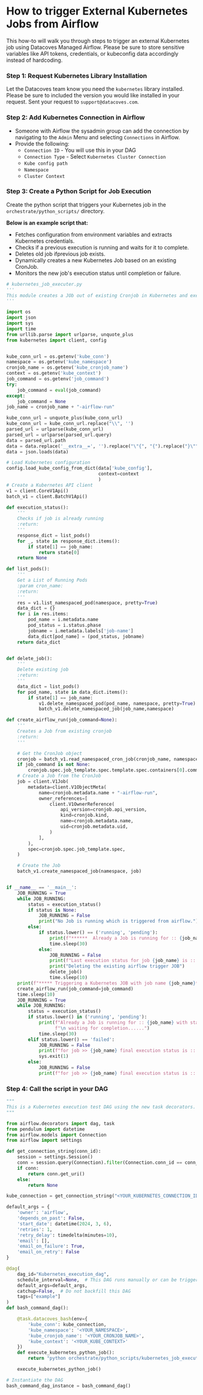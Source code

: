 # How to trigger External Kubernetes Jobs from Airflow

This how-to will walk you through steps to trigger an external Kubernetes job using Datacoves Managed Airflow. Please be sure to store sensitive variables like API tokens, credentials, or kubeconfig data accordingly instead of hardcoding. 

### Step 1: Request Kubernetes Library Installation  

Let the Datacoves team know you need the `kubernetes` library installed. Please be sure to included the version you would like installed in your request. Sent your request to `support@datacoves.com`.

### Step 2: Add Kubernetes Connection in Airflow

- Someone with Airflow the sysadmin group can add the connection by navigating to the `Admin` Menu and selecting `Connections` in Airflow.
- Provide the following: 
  - `Connection ID` - You will use this in your DAG
  - `Connection Type` - Select  `Kubernetes Cluster Connection` 
  - `Kube config path` 
  - `Namespace` 
  - `Cluster Context`

### Step 3: Create a Python Script for Job Execution  

Create the python script that triggers your Kubernetes job in the `orchestrate/python_scripts/` directory. 
 
**Below is an example script that:**
- Fetches configuration from environment variables and extracts Kubernetes credentials.
- Checks if a previous execution is running and waits for it to complete.
- Deletes old job ifprevious job exists.
- Dynamically creates a new Kubernetes Job based on an existing CronJob.
- Monitors the new job's execution status until completion or failure.

```python
# kubernetes_job_executer.py
'''
This module creates a JOb out of existing Cronjob in Kubernetes and executes and verifies the POD status.
'''

import os
import json
import sys
import time
from urllib.parse import urlparse, unquote_plus
from kubernetes import client, config


kube_conn_url = os.getenv('kube_conn')
namespace = os.getenv('kube_namespace')
cronjob_name = os.getenv('kube_cronjob_name')
context = os.getenv('kube_context')
job_command = os.getenv('job_command')
try:
    job_command = eval(job_command)
except:
    job_command = None
job_name = cronjob_name + "-airflow-run" 

kube_conn_url = unquote_plus(kube_conn_url)
kube_conn_url = kube_conn_url.replace("\\", '')
parsed_url = urlparse(kube_conn_url)
parsed_url = urlparse(parsed_url.query)
data = parsed_url.path
data = data.replace('__extra__=', '').replace("\"{", "{").replace("}\"", "}")
data = json.loads(data)

# Load Kubernetes configuration
config.load_kube_config_from_dict(data['kube_config'],
                                  context=context
                                  )
# Create a Kubernetes API client
v1 = client.CoreV1Api()
batch_v1 = client.BatchV1Api()

def execution_status():
    '''
    Checks if job is already running
    :return:
    '''
    response_dict = list_pods()
    for _, state in response_dict.items():
        if state[1] == job_name:
            return state[0]
    return None

def list_pods():
    '''
    Get a List of Running Pods
    :param cron_name:
    :return:
    '''
    res = v1.list_namespaced_pod(namespace, pretty=True)
    data_dict = {}
    for i in res.items:
        pod_name = i.metadata.name
        pod_status = i.status.phase
        jobname = i.metadata.labels['job-name']
        data_dict[pod_name] = (pod_status, jobname)
    return data_dict


def delete_job():
    '''
    Delete existing job
    :return:
    '''
    data_dict = list_pods()
    for pod_name, state in data_dict.items():
        if state[1] == job_name:
            v1.delete_namespaced_pod(pod_name, namespace, pretty=True)
            batch_v1.delete_namespaced_job(job_name,namespace)

def create_airflow_run(job_command=None):
    '''
    Creates a Job from existing cronjob
    :return:
    '''

    # Get the CronJob object
    cronjob = batch_v1.read_namespaced_cron_job(cronjob_name, namespace)
    if job_command is not None:
        cronjob.spec.job_template.spec.template.spec.containers[0].command = job_command
    # Create a Job from the CronJob
    job = client.V1Job(
        metadata=client.V1ObjectMeta(
            name=cronjob.metadata.name + "-airflow-run",
            owner_references=[
                client.V1OwnerReference(
                    api_version=cronjob.api_version,
                    kind=cronjob.kind,
                    name=cronjob.metadata.name,
                    uid=cronjob.metadata.uid,
                )
            ],
        ),
        spec=cronjob.spec.job_template.spec,
    )

    # Create the Job
    batch_v1.create_namespaced_job(namespace, job)


if __name__ == '__main__':
    JOB_RUNNING = True
    while JOB_RUNNING:
        status = execution_status()
        if status is None:
            JOB_RUNNING = False
            print("No Job is running which is triggered from airflow.")
        else:
            if status.lower() == ('running', 'pending'):
                print(f"******  Already a Job is running for :: {job_name}. waiting for completion......")
                time.sleep(30)
            else:
                JOB_RUNNING = False
                print(f"Last execution status for job {job_name} is :::::: {status}")
                print("Deleting the existing airflow trigger JOB")
                delete_job()
                time.sleep(10)
    print(f"***** Triggering a Kubernetes JOB with job name {job_name}*****")
    create_airflow_run(job_command=job_command)
    time.sleep(10)
    JOB_RUNNING = True
    while JOB_RUNNING:
        status = execution_status()
        if status.lower() in ('running', 'pending'):
            print(f"Already a Job is running for :: {job_name} with status :: {status}."
                  f"\n waiting for completion......")
            time.sleep(30)
        elif status.lower() == 'failed':
            JOB_RUNNING = False
            print(f"for job >> {job_name} final execution status is :::::: {status}")
            sys.exit(1)
        else:
            JOB_RUNNING = False
            print(f"for job >> {job_name} final execution status is :::::: {status}")
```

### Step 4: Call the script in your DAG

```python
"""
This is a Kubernetes execution test DAG using the new task decorators.
"""

from airflow.decorators import dag, task
from pendulum import datetime
from airflow.models import Connection
from airflow import settings

def get_connection_string(conn_id):
    session = settings.Session()
    conn = session.query(Connection).filter(Connection.conn_id == conn_id).first()
    if conn:
        return conn.get_uri()
    else:
        return None

kube_connection = get_connection_string("<YOUR_KUBERNETES_CONNECTION_ID>")  # Connection ID

default_args = {
    'owner': 'airflow',
    'depends_on_past': False,
    'start_date': datetime(2024, 3, 6),
    'retries': 1,
    'retry_delay': timedelta(minutes=10),
    'email': [],
    'email_on_failure': True,
    'email_on_retry': False
}

@dag(
    dag_id="Kubernetes_execution_dag",
    schedule_interval=None,  # This DAG runs manually or can be triggered
    default_args=default_args,
    catchup=False,  # Do not backfill this DAG
    tags=["example"]
)
def bash_command_dag():

    @task.datacoves_bash(env={
        'kube_conn': kube_connection,
        'kube_namespace': '<YOUR_NAMESPACE>',
        'kube_cronjob_name': '<YOUR_CRONJOB_NAME>',
        'kube_context': '<YOUR_KUBE_CONTEXT>'
    })
    def execute_kubernetes_python_job():
        return "python orchestrate/python_scripts/kubernetes_job_executer.py"

    execute_kubernetes_python_job()

# Instantiate the DAG
bash_command_dag_instance = bash_command_dag()

```
